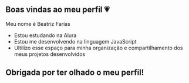 ## Boas vindas ao meu perfil 💗

Meu nome é Beatriz Farias

- Estou estudando na Alura
- Estou me desenvolvendo na linguagem JavaScript
- Ultilizo esse espaço para minha organização e compartilhamento dos meus projetos desenvolvidos

## Obrigada por ter olhado o meu perfil!
